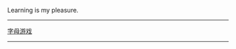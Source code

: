 Learning is my pleasure.
<br>
<hr>
<a href="https://siglesunny.github.io/letterGame/letter.html">字母游戏</a>
<hr>
